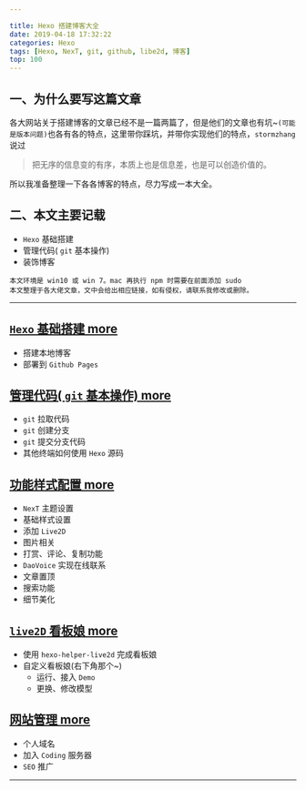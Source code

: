 ```yaml
---

title: Hexo 搭建博客大全
date: 2019-04-18 17:32:22
categories: Hexo
tags: [Hexo, NexT, git, github, libe2d, 博客]
top: 100
---
```

## 一、为什么要写这篇文章

各大网站关于搭建博客的文章已经不是一篇两篇了，但是他们的文章也有坑~`(可能是版本问题)`也各有各的特点，这里带你踩坑，并带你实现他们的特点，`stormzhang` 说过

> 把无序的信息变的有序，本质上也是信息差，也是可以创造价值的。

所以我准备整理一下各各博客的特点，尽力写成一本大全。

## 二、本文主要记载

* `Hexo` 基础搭建
* 管理代码( `git` 基本操作)
* 装饰博客
```
本文环境是 win10 或 win 7。mac 再执行 npm 时需要在前面添加 sudo
本文整理于各大佬文章，文中会给出相应链接，如有侵权，请联系我修改或删除。
```

---

<!--more-->

## [`Hexo` 基础搭建 more](https://calmcenter.github.io/2019/Hexo%20%E5%9F%BA%E7%A1%80%E6%90%AD%E5%BB%BA.html)

- 搭建本地博客
- 部署到 `Github Pages`

## [管理代码( `git` 基本操作) more](https://calmcenter.github.io/2019/Hexo%20%E7%AE%A1%E7%90%86%E4%BB%A3%E7%A0%81.html)

- `git` 拉取代码
- `git` 创建分支
- `git` 提交分支代码
- 其他终端如何使用 `Hexo` 源码

## [功能样式配置 more](https://calmcenter.github.io/2019/Hexo%20%E5%8A%9F%E8%83%BD%E6%A0%B7%E5%BC%8F%E9%85%8D%E7%BD%AE.html)

- `NexT` 主题设置
- 基础样式设置
- 添加 `Live2D` 
- 图片相关
- 打赏、评论、复制功能
- `DaoVoice` 实现在线联系
- 文章置顶
- 搜索功能
- 细节美化

## [`live2D` 看板娘 more](https://calmcenter.club/2019/Live2D%20%E7%9C%8B%E6%9D%BF%E5%A8%98.html)

- 使用 `hexo-helper-live2d` 完成看板娘
- 自定义看板娘(右下角那个~)
  - 运行、接入 `Demo`
  - 更换、修改模型

## [网站管理 more](https://calmcenter.github.io/2019/%E7%BD%91%E7%AB%99%E7%AE%A1%E7%90%86.html)

- 个人域名
- 加入 `Coding` 服务器
- `SEO`  推广

------


